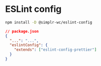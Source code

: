 # ESLint config

```bash
npm install -D @simplr-wc/eslint-config
```

```json
// package.json
{
  "...": "...",
  "eslintConfig": {
    "extends": ["eslint-config-prettier"]
  }
}
```
